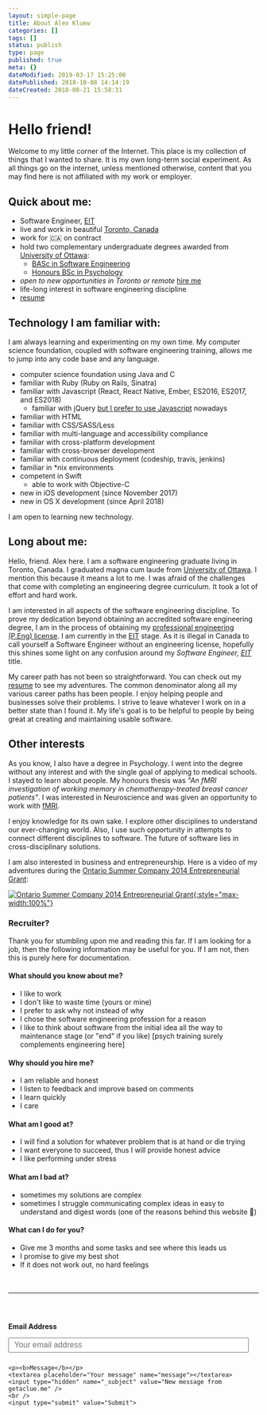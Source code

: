 ```yaml
---
layout: simple-page
title: About Alex Kluew
categories: []
tags: []
status: publish
type: page
published: true
meta: {}
dateModified: 2019-03-17 15:25:00
datePublished: 2018-10-08 14:14:19
dateCreated: 2018-08-21 15:58:31
---
```


# Hello friend!

Welcome to my little corner of the Internet. This place is my collection of things that I wanted to share. It is my own long-term social experiment. As all things go on the internet, unless mentioned otherwise, content that you may find here is not affiliated with my work or employer.

## Quick about me:

- Software Engineer, <a href="http://peo.on.ca/index.php?ci_id=2064&la_id=1" title="The Engineering Intern (EIT) Program">EIT</a>
- live and work in beautiful [Toronto, Canada](https://www.toronto.ca/)
- work for 🇨🇦 on contract
- hold two complementary undergraduate degrees awarded from [University of Ottawa](https://www.uottawa.ca/en):
  - [BASc in Software Engineering](https://www.uottawa.ca/academic/info/regist/1516/calendars/programs/1459.html)
  - [Honours BSc in Psychology](https://socialsciences.uottawa.ca/programs/undergraduate-course-sequences/honours-bsc-psychology)
- _open to new opportunities in Toronto or remote_ <a href="mailto:info@getaclue.me?subject=Available%20Opportunity%20in%20Toronto%20or%20remote" title="hire me">hire me</a>
- life-long interest in software engineering discipline
- [resume](https://getaclue.github.io/files/Mar-17-2019-Resume_Public.pdf)

## Technology I am familiar with:

I am always learning and experimenting on my own time. My computer science foundation, coupled with software engineering training, allows me to jump into any code base and any language.

- computer science foundation using Java and C
- familiar with Ruby (Ruby on Rails, Sinatra)
- familiar with Javascript (React, React Native, Ember, ES2016, ES2017, and ES2018)
  - familiar with jQuery [but I prefer to use Javascript](http://youmightnotneedjquery.com/) nowadays
- familiar with HTML
- familiar with CSS/SASS/Less
- familiar with multi-language and accessibility compliance
- familiar with cross-platform development
- familiar with cross-browser development
- familiar with continuous deployment (codeship, travis, jenkins)
- familiar in \*nix environments
- competent in Swift
  - able to work with Objective-C
- new in iOS development (since November 2017)
- new in OS X development (since April 2018)

I am open to learning new technology.

## Long about me:

Hello, friend. Alex here. I am a software engineering graduate living in Toronto, Canada. I graduated magna cum laude from [University of Ottawa](https://www.uottawa.ca/en). I mention this because it means a lot to me. I was afraid of the challenges that come with completing an engineering degree curriculum. It took a lot of effort and hard work.

I am interested in all aspects of the software engineering discipline. To prove my dedication beyond obtaining an accredited software engineering degree, I am in the process of obtaining my [professional engineering (P.Eng) license](https://en.wikipedia.org/wiki/Regulation_and_licensure_in_engineering#Canada_2). I am currently in the <a href="http://peo.on.ca/index.php?ci_id=2064&la_id=1" title="The Engineering Intern (EIT) Program">EIT</a> stage. As it is illegal in Canada to call yourself a Software Engineer without an engineering license, hopefully this shines some light on any confusion around my _Software Engineer, <a href="http://peo.on.ca/index.php?ci_id=2064&la_id=1" title="The Engineering Intern (EIT) Program">EIT</a>_ title.

My career path has not been so straightforward. You can check out my [resume](https://getaclue.github.io/files/Mar-17-2019-Resume_Public.pdf) to see my adventures. The common denominator along all my various career paths has been people. I enjoy helping people and businesses solve their problems. I strive to leave whatever I work on in a better state than I found it. My life's goal is to be helpful to people by being great at creating and maintaining usable software.

## Other interests

As you know, I also have a degree in Psychology. I went into the degree without any interest and with the single goal of applying to medical schools. I stayed to learn about people. My honours thesis was _"An fMRI investigation of working memory in chemotherapy-treated breast cancer patients"_. I was interested in Neuroscience and was given an opportunity to work with [fMRI](https://en.wikipedia.org/wiki/Functional_magnetic_resonance_imaging).

I enjoy knowledge for its own sake. I explore other disciplines to understand our ever-changing world. Also, I use such opportunity in attempts to connect different disciplines to software. The future of software lies in cross-disciplinary solutions.

I am also interested in business and entrepreneurship. Here is a video of my adventures during the <a href="https://www.ontario.ca/business-and-economy/start-summer-company-students">Ontario Summer Company 2014 Entrepreneurial Grant</a>:

[![Ontario Summer Company 2014 Entrepreneurial Grant](https://cdn-pro.dprcdn.net/files/acc_603419/mlgG8){:style="max-width:100%"}](https://www.youtube.com/watch?v=UkWgyN8AKXo 'Ontario Summer Company 2014 Entrepreneurial Grant')

### Recruiter?

Thank you for stumbling upon me and reading this far. If I am looking for a job, then the following information may be useful for you. If I am not, then this is purely here for documentation.

#### What should you know about me?

- I like to work
- I don't like to waste time (yours or mine)
- I prefer to ask why not instead of why
- I chose the software engineering profession for a reason
- I like to think about software from the initial idea all the way to maintenance stage (or "end" if you like) [psych training surely complements engineering here]

#### Why should you hire me?

- I am reliable and honest
- I listen to feedback and improve based on comments
- I learn quickly
- I care

#### What am I good at?

- I will find a solution for whatever problem that is at hand or die trying
- I want everyone to succeed, thus I will provide honest advice
- I like performing under stress

#### What am I bad at?

- sometimes my solutions are complex
- sometimes I struggle communicating complex ideas in easy to understand and digest words (one of the reasons behind this website 🤪)

#### What can I do for you?

- Give me 3 months and some tasks and see where this leads us
- I promise to give my best shot
- If it does not work out, no hard feelings

<div style="width: 100%; float: left; margin-top: 20px">
  <hr />

  <form id="contactform" method="POST" action="https://formspree.io/info@getaclue.me">
    <p><b>Email Address</b></p>
    <input type="email" name="_replyto" placeholder="Your email address">

    <p><b>Message</b></p>
    <textarea placeholder="Your message" name="message"></textarea>
    <input type="hidden" name="_subject" value="New message from getaclue.me" />
    <br />
    <input type="submit" value="Submit">

  </form>
</div>

<style type="text/css">
  #contactform {
    padding-top: 30px;
  }

  #contactform input[type="email"] {
    width: calc(100% - 20px);
    height: 30px;
    font-size: 16px;
    padding: 10px;
    margin-bottom: 10px;
  }
  #contactform textarea {
    width: calc(100% - 30px);
    height: 100px;
    font-size: 16px;
    border: 1px solid #ccc;
    background-color: #fafafa;
    padding: 15px;
    resize: vertical;
  }
  #contactform input[type="submit"] {
    display: inline-block;
    width: 127px;
    height: 42px;
    background-color: #272727;
    color: white;
    font-weight: 600;
    font-style: normal;
    font-size: 14px;
    border: none;
    margin-top: 10px;
    cursor: pointer;
  }
  #leftCol {
    margin-bottom: 40px;
    margin-right: 30px;
    width: 100%;
    text-align: center;
    height: 700px;
  }
  @media screen and (min-width: 800px) {
    #leftCol {
        width: 40%;
        float: left;
      }
    }
  }
  @media screen and (min-width: 800px) {
    #rightCol {
      width: 55%;
      float: right;
    }
  }
  }
</style>
